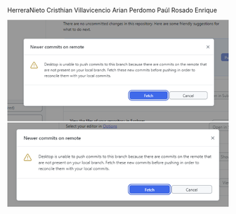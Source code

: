 HerreraNieto Cristhian
Villavicencio Arian
Perdomo Paúl
Rosado Enrique





![alt text](image.png)
![alt text](image-1.png)

